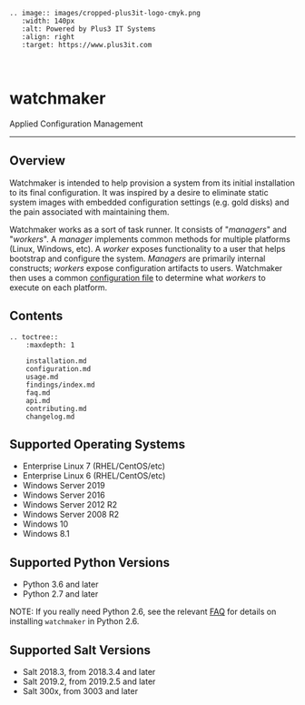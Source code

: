 ```eval_rst
.. image:: images/cropped-plus3it-logo-cmyk.png
   :width: 140px
   :alt: Powered by Plus3 IT Systems
   :align: right
   :target: https://www.plus3it.com
```
<br>

# watchmaker

Applied Configuration Management

--------------

## Overview

Watchmaker is intended to help provision a system from its initial installation
to its final configuration. It was inspired by a desire to eliminate static
system images with embedded configuration settings (e.g. gold disks) and the
pain associated with maintaining them.

Watchmaker works as a sort of task runner. It consists of "_managers_" and
"_workers_". A _manager_ implements common methods for multiple platforms
(Linux, Windows, etc). A _worker_ exposes functionality to a user that helps
bootstrap and configure the system. _Managers_ are primarily internal
constructs; _workers_ expose configuration artifacts to users. Watchmaker then
uses a common [configuration file](configuration) to determine what
_workers_ to execute on each platform.

## Contents

```eval_rst
.. toctree::
    :maxdepth: 1

    installation.md
    configuration.md
    usage.md
    findings/index.md
    faq.md
    api.md
    contributing.md
    changelog.md
```

## Supported Operating Systems

*   Enterprise Linux 7 (RHEL/CentOS/etc)
*   Enterprise Linux 6 (RHEL/CentOS/etc)
*   Windows Server 2019
*   Windows Server 2016
*   Windows Server 2012 R2
*   Windows Server 2008 R2
*   Windows 10
*   Windows 8.1

## Supported Python Versions

*   Python 3.6 and later
*   Python 2.7 and later

NOTE: If you really need Python 2.6, see the relevant [FAQ](faq) for details on
installing ``watchmaker`` in Python 2.6.

## Supported Salt Versions

*   Salt 2018.3, from 2018.3.4 and later
*   Salt 2019.2, from 2019.2.5 and later
*   Salt 300x, from 3003 and later
